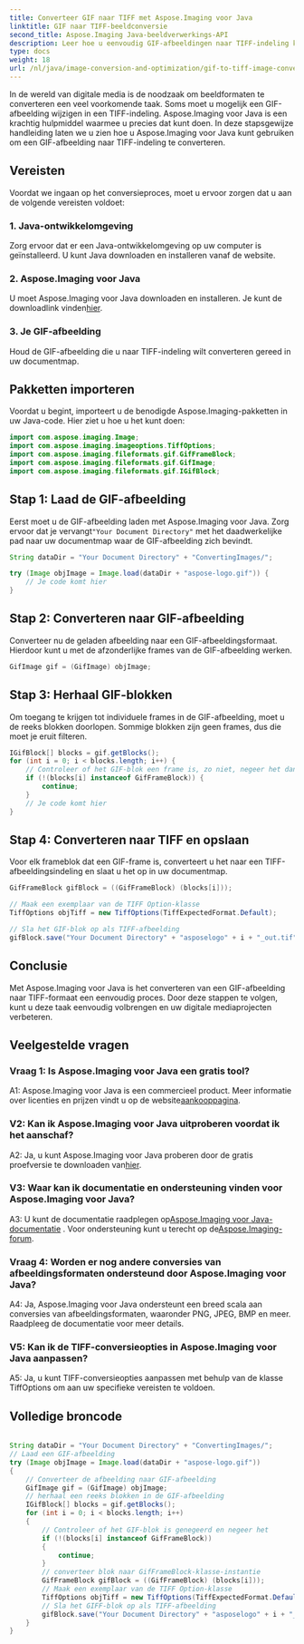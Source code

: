 ```yaml
---
title: Converteer GIF naar TIFF met Aspose.Imaging voor Java
linktitle: GIF naar TIFF-beeldconversie
second_title: Aspose.Imaging Java-beeldverwerkings-API
description: Leer hoe u eenvoudig GIF-afbeeldingen naar TIFF-indeling kunt converteren met Aspose.Imaging voor Java. Deze stapsgewijze handleiding helpt u op weg met deze krachtige tool.
type: docs
weight: 18
url: /nl/java/image-conversion-and-optimization/gif-to-tiff-image-conversion/
---
```

In de wereld van digitale media is de noodzaak om beeldformaten te converteren een veel voorkomende taak. Soms moet u mogelijk een GIF-afbeelding wijzigen in een TIFF-indeling. Aspose.Imaging voor Java is een krachtig hulpmiddel waarmee u precies dat kunt doen. In deze stapsgewijze handleiding laten we u zien hoe u Aspose.Imaging voor Java kunt gebruiken om een GIF-afbeelding naar TIFF-indeling te converteren.

## Vereisten

Voordat we ingaan op het conversieproces, moet u ervoor zorgen dat u aan de volgende vereisten voldoet:

### 1. Java-ontwikkelomgeving

Zorg ervoor dat er een Java-ontwikkelomgeving op uw computer is geïnstalleerd. U kunt Java downloaden en installeren vanaf de website.

### 2. Aspose.Imaging voor Java

 U moet Aspose.Imaging voor Java downloaden en installeren. Je kunt de downloadlink vinden[hier](https://releases.aspose.com/imaging/java/).

### 3. Je GIF-afbeelding

Houd de GIF-afbeelding die u naar TIFF-indeling wilt converteren gereed in uw documentmap.

## Pakketten importeren

Voordat u begint, importeert u de benodigde Aspose.Imaging-pakketten in uw Java-code. Hier ziet u hoe u het kunt doen:

```java
import com.aspose.imaging.Image;
import com.aspose.imaging.imageoptions.TiffOptions;
import com.aspose.imaging.fileformats.gif.GifFrameBlock;
import com.aspose.imaging.fileformats.gif.GifImage;
import com.aspose.imaging.fileformats.gif.IGifBlock;
```

## Stap 1: Laad de GIF-afbeelding

 Eerst moet u de GIF-afbeelding laden met Aspose.Imaging voor Java. Zorg ervoor dat je vervangt`"Your Document Directory"` met het daadwerkelijke pad naar uw documentmap waar de GIF-afbeelding zich bevindt.

```java
String dataDir = "Your Document Directory" + "ConvertingImages/";

try (Image objImage = Image.load(dataDir + "aspose-logo.gif")) {
    // Je code komt hier
}
```

## Stap 2: Converteren naar GIF-afbeelding

Converteer nu de geladen afbeelding naar een GIF-afbeeldingsformaat. Hierdoor kunt u met de afzonderlijke frames van de GIF-afbeelding werken.

```java
GifImage gif = (GifImage) objImage;
```

## Stap 3: Herhaal GIF-blokken

Om toegang te krijgen tot individuele frames in de GIF-afbeelding, moet u de reeks blokken doorlopen. Sommige blokken zijn geen frames, dus die moet je eruit filteren.

```java
IGifBlock[] blocks = gif.getBlocks();
for (int i = 0; i < blocks.length; i++) {
    // Controleer of het GIF-blok een frame is, zo niet, negeer het dan
    if (!(blocks[i] instanceof GifFrameBlock)) {
        continue;
    }
    // Je code komt hier
}
```

## Stap 4: Converteren naar TIFF en opslaan

Voor elk frameblok dat een GIF-frame is, converteert u het naar een TIFF-afbeeldingsindeling en slaat u het op in uw documentmap.

```java
GifFrameBlock gifBlock = ((GifFrameBlock) (blocks[i]));

// Maak een exemplaar van de TIFF Option-klasse
TiffOptions objTiff = new TiffOptions(TiffExpectedFormat.Default);

// Sla het GIF-blok op als TIFF-afbeelding
gifBlock.save("Your Document Directory" + "asposelogo" + i + "_out.tif", objTiff);
```

## Conclusie

Met Aspose.Imaging voor Java is het converteren van een GIF-afbeelding naar TIFF-formaat een eenvoudig proces. Door deze stappen te volgen, kunt u deze taak eenvoudig volbrengen en uw digitale mediaprojecten verbeteren.

## Veelgestelde vragen

### Vraag 1: Is Aspose.Imaging voor Java een gratis tool?

 A1: Aspose.Imaging voor Java is een commercieel product. Meer informatie over licenties en prijzen vindt u op de website[aankooppagina](https://purchase.aspose.com/buy).

### V2: Kan ik Aspose.Imaging voor Java uitproberen voordat ik het aanschaf?

 A2: Ja, u kunt Aspose.Imaging voor Java proberen door de gratis proefversie te downloaden van[hier](https://releases.aspose.com/).

### V3: Waar kan ik documentatie en ondersteuning vinden voor Aspose.Imaging voor Java?

 A3: U kunt de documentatie raadplegen op[Aspose.Imaging voor Java-documentatie](https://reference.aspose.com/imaging/java/) . Voor ondersteuning kunt u terecht op de[Aspose.Imaging-forum](https://forum.aspose.com/).

### Vraag 4: Worden er nog andere conversies van afbeeldingsformaten ondersteund door Aspose.Imaging voor Java?

A4: Ja, Aspose.Imaging voor Java ondersteunt een breed scala aan conversies van afbeeldingsformaten, waaronder PNG, JPEG, BMP en meer. Raadpleeg de documentatie voor meer details.

### V5: Kan ik de TIFF-conversieopties in Aspose.Imaging voor Java aanpassen?

A5: Ja, u kunt TIFF-conversieopties aanpassen met behulp van de klasse TiffOptions om aan uw specifieke vereisten te voldoen.



## Volledige broncode
```java
		
String dataDir = "Your Document Directory" + "ConvertingImages/";
// Laad een GIF-afbeelding
try (Image objImage = Image.load(dataDir + "aspose-logo.gif"))
{
	// Converteer de afbeelding naar GIF-afbeelding
	GifImage gif = (GifImage) objImage;
	// herhaal een reeks blokken in de GIF-afbeelding
	IGifBlock[] blocks = gif.getBlocks();
	for (int i = 0; i < blocks.length; i++)
	{
		// Controleer of het GIF-blok is genegeerd en negeer het
		if (!(blocks[i] instanceof GifFrameBlock))
		{
			continue;
		}
		// converteer blok naar GifFrameBlock-klasse-instantie
		GifFrameBlock gifBlock = ((GifFrameBlock) (blocks[i]));
		// Maak een exemplaar van de TIFF Option-klasse
		TiffOptions objTiff = new TiffOptions(TiffExpectedFormat.Default);
		// Sla het GIFF-blok op als TIFF-afbeelding
		gifBlock.save("Your Document Directory" + "asposelogo" + i + "_out.tif", objTiff);
	}
}
		
```